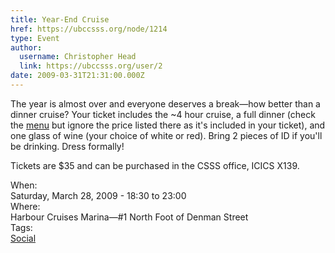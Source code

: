 ```yaml
---
title: Year-End Cruise 
href: https://ubccsss.org/node/1214
type: Event
author:
  username: Christopher Head
  link: https://ubccsss.org/user/2
date: 2009-03-31T21:31:00.000Z
---
```


<div class="field field-name-body field-type-text-with-summary field-label-hidden"><div class="field-items"><div class="field-item even"><p>The year is almost over and everyone deserves a break&#x2014;how better than a dinner cruise? Your ticket includes the ~4 hour cruise, a full dinner (check the <a href="/files/2009-cruise-menu.pdf">menu</a> but ignore the price listed there as it&apos;s included in your ticket), and one glass of wine (your choice of white or red). Bring 2 pieces of ID if you&apos;ll be drinking. Dress formally!</p>
<p>Tickets are $35 and can be purchased in the CSSS office, ICICS X139.</p>
</div></div></div><div class="field field-name-field-dates field-type-datetime field-label-above"><div class="field-label">When:&#xA0;</div><div class="field-items"><div class="field-item even"><span class="date-display-single">Saturday, March 28, 2009 - <span class="date-display-range"><span class="date-display-start">18:30</span> to <span class="date-display-end">23:00</span></span></span></div></div></div><div class="field field-name-field-location field-type-text field-label-above"><div class="field-label">Where:&#xA0;</div><div class="field-items"><div class="field-item even">Harbour Cruises Marina&#x2014;#1 North Foot of Denman Street</div></div></div>    <footer>
    <div class="field field-name-field-tags field-type-taxonomy-term-reference field-label-above"><div class="field-label">Tags:&#xA0;</div><div class="field-items"><div class="field-item even"><a href="/social">Social</a></div></div></div>      </footer>